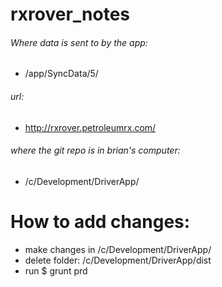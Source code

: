 # rxrover_notes


###### Where data is sent to by the app:
- /app/SyncData/5/

###### url:
- http://rxrover.petroleumrx.com/


###### where the git repo is in brian's computer:
- /c/Development/DriverApp/


# How to add changes:

- make changes in /c/Development/DriverApp/
- delete folder: /c/Development/DriverApp/dist
- run $ grunt prd

